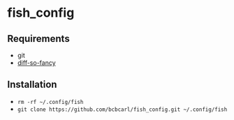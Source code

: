 # fish_config

## Requirements

* git
* [diff-so-fancy](https://github.com/so-fancy/diff-so-fancy)

## Installation

* `rm -rf ~/.config/fish`
* `git clone https://github.com/bcbcarl/fish_config.git ~/.config/fish`
